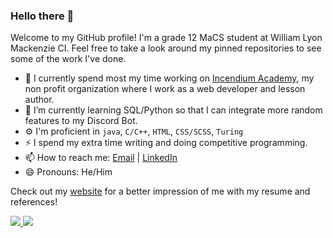 ### Hello there 👋

<!--
**thejammerr/thejammerr** is a ✨ _special_ ✨ repository because its `README.md` (this file) appears on your GitHub profile.

Here are some ideas to get you started:


- 👯 I’m looking to collaborate on ...
- 🤔 I’m looking for help with ...
- 💬 Ask me about ...


-->

Welcome to my GitHub profile! I'm a grade 12 MaCS student at William Lyon Mackenzie CI. Feel free to take a look around my pinned repositories to see some of the work I've done.

- 🔭 I currently spend most my time working on [Incendium Academy](https://github.com/IncendiumAcademy/IncendiumAcademy), my non profit organization where I work as a web developer and lesson author.
- 🌱 I’m currently learning SQL/Python so that I can integrate more random features to my Discord Bot. 
- ⚙️ I'm proficient in `java`, `C/C++`, `HTML`, `CSS/SCSS`, `Turing`
- ⚡ I spend my extra time writing and doing competitive programming. 
- 📫 How to reach me: [Email](mailto:jaepark.g@gmail.com) | [LinkedIn](https://www.linkedin.com/in/jae-gwan-park-604921189/)
- 😄 Pronouns: He/Him

Check out my [website](https://jaegwanpark.ca) for a better impression of me with my resume and references!

<!-- [![thejammerr's github stats](https://github-readme-stats.vercel.app/api?username=thejammerr&show_icons=true&theme=tokyonight)](https://github.com/anuraghazra/github-readme-stats)

[![Languages](https://github-readme-stats.vercel.app/api/top-langs/?username=thejammerr&layout=compact&theme=tokyonight)](https://github.com/anuraghazra/github-readme-stats) -->

<a href="https://github.com/anuraghazra/github-readme-stats">
  <img align="start" src="https://github-readme-stats.vercel.app/api?username=thejammerr&show_icons=true&theme=algolia&hide=prs&line_height=24&count_private=true" />
</a>
<a href="https://github.com/anuraghazra/github-readme-stats">
  <img align="end" src="https://github-readme-stats.vercel.app/api/top-langs/?username=thejammerr&langs_count=8&layout=compact&theme=algolia" />
</a>
